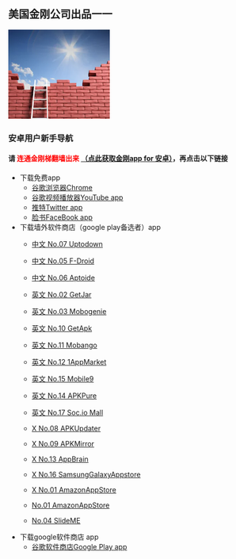 ## 美国金刚公司出品一一

![image](l-w-s-athird.png)


### 安卓用户新手导航
#### 请<font color="Red"> 连通金刚梯翻墙出来 </font>[（点此获取金刚app for 安卓）](https://a2zitpro.github.io/web/dl)，再点击以下链接
- 下载免费app
  - [谷歌浏览器Chrome](https://a2zitpro.github.io/web/downloadchrome)
  - [谷歌视频播放器YouTube app](https://a2zitpro.github.io/web/downloadyoutubeapp)
  - [推特Twitter app](https://a2zitpro.github.io/web/downloadtwitterapp)
  - [脸书FaceBook app](https://a2zitpro.github.io/web/downloadfacebookapp)
- 下载墙外软件商店（google play备选者）app
  - [中文 No.07 Uptodown](https://dw.uptodown.com/dwn/w76tVn7onjw1uZFTLSx7oIxYomQfut9TVAFqvIXhaXpXWIoc7ap7cDcDy6DfN5bsFAv59N7x2zMp1U3M1qsqFQfP8bDdyEHODPtwhhY8rucnFvtnY8zuNqBcN87z3u5A/Q1AmX-ZkmAe0DUQLJjv-H2aoOfj9s8dX9Whgq8FV4qzIBiervdrP3TD0YJnkMcRFuWrQnW8MvVVh6HVxkNVaoBNMrkROmJlx_2p8FIdyT341TJtlbdS9KATXg1tiF8jn/UXsi-70vntQLkBlfu4A3ud_gYaS6SUPp3qzmwPU5bM-2bTtWdLqwTtNb11lKzn-3/)
  - [中文 No.05 F-Droid](https://F-droid.org/)
  - [中文 No.06 Aptoide](https://cn.aptoide.com/download)



  - [英文 No.02 GetJar](https://www.getjar.com/download-app/?u=%2Fdownload%2F16914%2F92497%2F%3Ft%3D1573134913&a=GetJar%20Apps&f=395241_640489__app-getJar-release.apk)
  - [英文 No.03 Mobogenie](https://en.softonic.com/download/mobogenie/android/post-download?ex=MOB-152.3)
  - [英文 No.10 GetApk](http://download2268.mediafire.com/0t1rknce26og/n2s3trfhxv6so0q/getapk2.0.4.apk)
  - [英文 No.11 Mobango](https://m.apkpure.com/mobango-app-store/com.appswiz.mobangoappstorehgaje/download?from=details)
  - [英文 No.12 1AppMarket](https://m.apkpure.com/app-market/com.vicinfotech.vicappmarket.appmarket/download?from=details)
  - [英文 No.15 Mobile9](https://dw.uptodown.com/dwn/_aPyb_NJzKo1v5Zl2XDKnYsL5gUHj80M4OW_ZJjZMdj3A3_oUPJIGqqaaM24-bZidJw0kE1AP5mpgf9h8cp6f8cpynTkk39F19qvokxL-MVyZBKwPKcMA_PvrhS7EBT1/ASRmCNxeFYZ3vbIO1H6eORmgodTPdri4Fk5L1eKXwwO1bkMKwA8vSEvcVJrfzHljGPTTjzsILJGy7JKtBW1O-O6RLrNsjhz9cI3Hg29Cvh-OkbFOyIRI144NqM9wmwqW/gVC0zOggQlID-3D_nUOsM8Xf5AY90nzecrGwcSBqxYAnfXPigbqWOQuKs2tDbdtj/)
  - [英文 No.14 APKPure](https://m.apkpure.com/apkpure/com.apkpure.aegon/download?from=aegon_m)
  - [英文 No.17 Soc.io Mall](https://aapks.com/download.php?dl=19025300)

  - [X No.08 APKUpdater](https://dw60.uptodown.com/dwn/_WbzZnJJga4VVokJZEfhjUzGTy6ARAiE_4PbMTgV-B46YqV4SwBWJfmO1lCW6w7tDfqB75MjFz28B7D7JIWsoF2VesiOp2TkIAHKnX9xLOk1nSJCIMgCRK_FiVbNCN6r/r00Cc8iim-HUYfTBKZHpcmtES69gy81gQAXsmiYmvfCiXiP73c84joaO4cX9_iStWc5CHdE1BsHEPiNYsu1vFJR9vwECdULwu-AvtPx69MttqGRXwDb2P8MAxVS_GoYA/pYB2jGcnNNRyQcOQvsGskeEcWfEI8uEbC0tPDvVmRSs=/)
  - [X No.09 APKMirror](https://dw76.uptodown.com/dwn/Hb9YmyfPxVcEGeqrgJnFCuqP2_bzxR_NrMWWoOEnarD3Pm7s2tpArPKUeYI9Wwd8kfQwXWpNcL-Pn62U0C4_GnFpg095f9emsluxaz-PmrnrPxf3ijoi-edPmbwA_m1b/ED6pZDACAqK20Gxn6h9c64r28p7Uey3tIh-sdFLtNtw0XyjoMFJnA8ziPS8pILSH_4ivryNKQd7il5keWcEzW9gmQTIp2AXlN4JgH2HdqekpAOR9PJEy-gUONxvsE2R5/Vp3O6gCGasaJ-GmTPyFKaxLco_RLmcYaWqzvsn966hQ=/)
  - [X No.13 AppBrain](https://dw.uptodown.com/dwn/dF4NfpYWywl0AZumUjUDRPvVnsalgH32wuX2jV26MkviGIHiXk9a93-IKhtaBER4VJ_el5is_bfKMeN5QipXMsav0cabv5TIpGTdBHLv6t-qsFeRMxsCN-7lDcnT6t1H/7Sb7y0ekAyWFOXEGEmMhDOoR4u6WlzTY0ccGs6fVm2WW9sYTXFSJRHhkNb5NHEP0g-JzcoJTCTRSzEn1YBGRosUri-WVzP09V1H8leeuENcItn_O0e7Orgvac_q1UPjt/_cH5hYA_NJvk09VewSbWeVAGlio3eQXBk3Xk8kroDy1uG2lnBTqp9vzZgXvzWj3s/)
  - [X No.16 SamsungGalaxyAppstore](https://dw.uptodown.com/dwn/u66k3-w2sz4uw8xjgzuDQPljnVHfsrDTU0MOI1Log6eKjdM2Rx_Y8NDBX0ZnpljJbazU6_eOcO4m4NkRROggC-dwrKY4lsSl4AFmtjvG5tPoJerDO8M6a9Z1hCdmkFNB/T_VqFbHjvb59GKLNxTtIbIdDljuGX895Wuq1Cga11CcmRfs4XLSt6kv1vtyNnBbDzEe5bucqyL-mOQQXWrzim_1esqaRMwRnPFgDeEl8f-ZHHIiThP95Apgdu_yN2d0z/8qBdVp1vqEO5t51j0QtH_NNNVP1uI-OsMbJN5JUYXhpVZx96BoTtk5H6gqp_mkOH/)
  - [X No.01 AmazonAppStore](https://www.amazon.cn/gp/mas/get/android/ref=mas_rw_hw?ie=UTF8&campaign=DLP&channel=3240)
  - [No.01 AmazonAppStore](https://www.amazon.cn/gp/mas/blp/install/ref=mas_rw_hw?campaign=DLP&channel=3240&asin=&appVersion=stable&appName=hollywood&isMLP=1&startassist=false)
  - [No.04 SlideME]()
- 下载google软件商店 app
  - [谷歌软件商店Google Play app](https://a2zitpro.github.io/web/downloadgoogleplayapp)    
